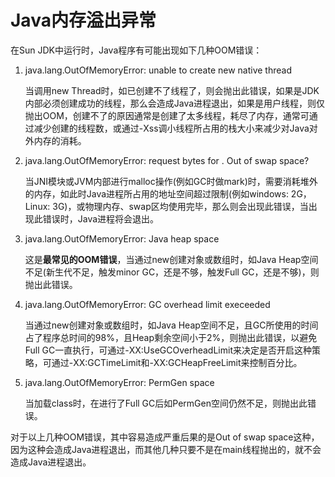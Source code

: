 # Java内存溢出异常

在Sun JDK中运行时，Java程序有可能出现如下几种OOM错误：  

1. java.lang.OutOfMemoryError: unable to create new native thread  

   当调用new Thread时，如已创建不了线程了，则会抛出此错误，如果是JDK内部必须创建成功的线程，那么会造成Java进程退出，如果是用户线程，则仅抛出OOM，创建不了的原因通常是创建了太多线程，耗尽了内存，通常可通过减少创建的线程数，或通过-Xss调小线程所占用的栈大小来减少对Java对外内存的消耗。  

2. java.lang.OutOfMemoryError: request bytes for . Out of swap space?  

   当JNI模块或JVM内部进行malloc操作(例如GC时做mark)时，需要消耗堆外的内存，如此时Java进程所占用的地址空间超过限制(例如windows: 2G，Linux: 3G)，或物理内存、swap区均使用完毕，那么则会出现此错误，当出现此错误时，Java进程将会退出。  

3. java.lang.OutOfMemoryError: Java heap space  

   这是**最常见的OOM错误**，当通过new创建对象或数组时，如Java Heap空间不足(新生代不足，触发minor GC，还是不够，触发Full GC，还是不够)，则抛出此错误。  

4. java.lang.OutOfMemoryError: GC overhead limit execeeded  

   当通过new创建对象或数组时，如Java Heap空间不足，且GC所使用的时间占了程序总时间的98%，且Heap剩余空间小于2%，则抛出此错误，以避免Full GC一直执行，可通过-XX:UseGCOverheadLimit来决定是否开启这种策略，可通过-XX:GCTimeLimit和-XX:GCHeapFreeLimit来控制百分比。  

5. java.lang.OutOfMemoryError: PermGen space  

   当加载class时，在进行了Full GC后如PermGen空间仍然不足，则抛出此错误。  

对于以上几种OOM错误，其中容易造成严重后果的是Out of swap space这种，因为这种会造成Java进程退出，而其他几种只要不是在main线程抛出的，就不会造成Java进程退出。  
